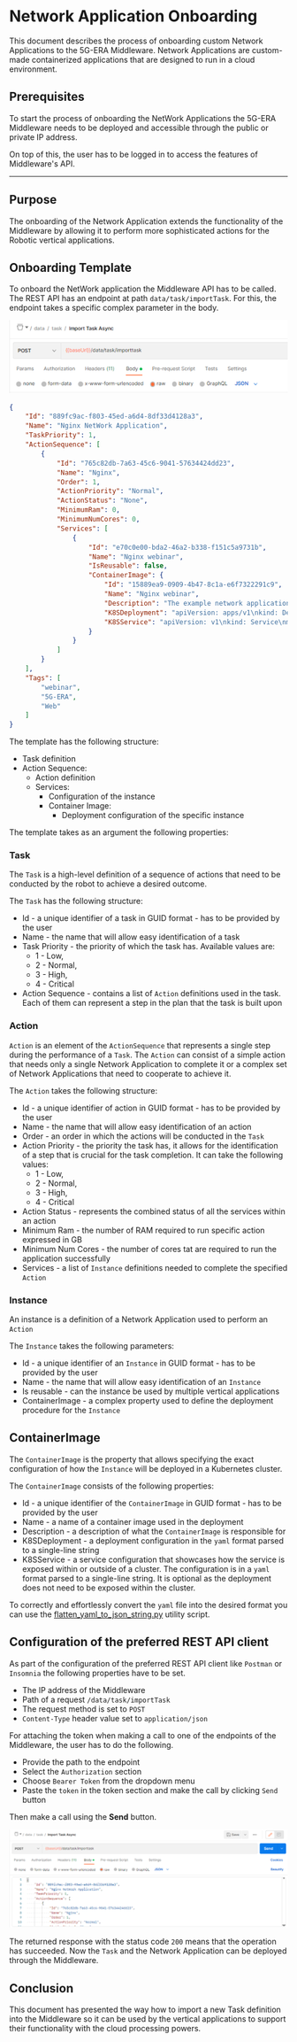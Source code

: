 # Network Application Onboarding


This document describes the process of onboarding custom Network Applications to the 5G-ERA Middleware. Network Applications are custom-made containerized applications that are designed to run in a cloud environment.

## Prerequisites

To start the process of onboarding the NetWork Applications the 5G-ERA Middleware needs to be deployed and accessible through the public or private IP address. 

On top of this, the user has to be logged in to access the features of Middleware's API. 

---

## Purpose

The onboarding of the Network Application extends the functionality of the Middleware by allowing it to perform more sophisticated actions for the Robotic vertical applications. 

## Onboarding Template

To onboard the NetWork application the Middleware API has to be called. The REST API has an endpoint at path `data/task/importTask`. For this, the endpoint takes a specific complex parameter in the body.

![import task endpoint](img/ImportTaskEndpointPostman.png)

```json
{
    "Id": "889fc9ac-f803-45ed-a6d4-8df33d4128a3",
    "Name": "Nginx NetWork Application",
    "TaskPriority": 1,
    "ActionSequence": [
        {
            "Id": "765c82db-7a63-45c6-9041-57634424dd23",
            "Name": "Nginx",
            "Order": 1,
            "ActionPriority": "Normal",
            "ActionStatus": "None",
            "MinimumRam": 0,
            "MinimumNumCores": 0,
            "Services": [
                {
                    "Id": "e70c0e00-bda2-46a2-b338-f151c5a9731b",
                    "Name": "Nginx webinar",
                    "IsReusable": false,
                    "ContainerImage": {
                        "Id": "15889ea9-0909-4b47-8c1a-e6f7322291c9",
                        "Name": "Nginx webinar",
                        "Description": "The example network application onboarding for the webinar",
                        "K8SDeployment": "apiVersion: apps/v1\nkind: Deployment\nmetadata:\n  name: nginx-deployment\nspec:\n  selector:\n    matchLabels:\n      app: nginx\n  replicas: 2\n  template:\n    metadata:\n      labels:\n        app: nginx\n    spec:\n      containers:\n        - name: nginx\n          resources: {}\n          image: nginx\n          ports:\n            - containerPort: 80\n",
                        "K8SService": "apiVersion: v1\nkind: Service\nmetadata:\n  name: nginx-service\nspec:\n  selector:\n    app: nginx\n  ports:\n    - port: 80\n      targetPort: 80\n  type: LoadBalancer\n"
                    }
                }
            ]
        }
    ],
    "Tags": [
        "webinar",
        "5G-ERA",
        "Web"
    ]
}
```

The template has the following structure:

* Task definition
* Action Sequence:
    * Action definition 
    * Services:
        * Configuration of the instance
        * Container Image:
            * Deployment configuration of the specific instance

The template takes as an argument the following properties:

### Task

The `Task` is a high-level definition of a sequence of actions that need to be conducted by the robot to achieve a desired outcome. 

The `Task` has the following structure:

* Id - a unique identifier of a task in GUID format - has to be provided by the user
* Name - the name that will allow easy identification of a task
* Task Priority - the priority of which the task has. Available values are:
    * 1 - Low,
    * 2 - Normal,
    * 3 - High,
    * 4 - Critical
* Action Sequence - contains a list of `Action` definitions used in the task. Each of them can represent a step in the plan that the task is built upon


### Action 

`Action` is an element of the `ActionSequence` that represents a single step during the performance of a `Task`. The `Action` can consist of a simple action that needs only a single Network Application to complete it or a complex set of Network Applications that need to cooperate to achieve it.

The `Action` takes the following structure:

* Id - a unique identifier of action in GUID format - has to be provided by the user
* Name - the name that will allow easy identification of an action
* Order - an order in which the actions will be conducted in the `Task`
* Action Priority - the priority the task has, it allows for the identification of a step that is crucial for the task completion. It can take the following values:
    * 1 - Low,
    * 2 - Normal,
    * 3 - High,
    * 4 - Critical
* Action Status - represents the combined status of all the services within an action
* Minimum Ram - the number of RAM required to run specific action expressed in GB
* Minimum Num Cores - the number of cores tat are required to run the application successfully 
* Services - a list of `Instance` definitions needed to complete the specified `Action`

### Instance

An instance is a definition of a Network Application used to perform an `Action`

The `Instance` takes the following parameters:

* Id - a unique identifier of an `Instance` in GUID format - has to be provided by the user
* Name - the name that will allow easy identification of an `Instance`
* Is reusable - can the instance be used by multiple vertical applications
* ContainerImage - a complex property used to define the deployment procedure for the `Instance`

## ContainerImage

The `ContainerImage` is the property that allows specifying the exact configuration of how the `Instance` will be deployed in a Kubernetes cluster.

The `ContainerImage` consists of the following properties:

* Id - a unique identifier of the `ContainerImage` in GUID format - has to be provided by the user 
* Name - a name of a container image used in the deployment
* Description - a description of what the `ContainerImage` is responsible for
* K8SDeployment - a deployment configuration in the `yaml` format parsed to a single-line string
* K8SService - a service configuration that showcases how the service is exposed within or outside of a cluster. The configuration is in a `yaml` format parsed to a single-line string. It is optional as the deployment does not need to be exposed within the cluster.

To correctly and effortlessly convert the `yaml` file into the desired format you can use the [flatten_yaml_to_json_string.py](../../../util/flatten_yaml_to_json_string.py) utility script.

## Configuration of the preferred REST API client

As part of the configuration of the preferred REST API client like `Postman` or `Insomnia` the following properties have to be set.

* The IP address of the Middleware
* Path of a request `/data/task/importTask`
* The request method is set to `POST`
* `Content-Type` header value set to `application/json`

For attaching the token when making a call to one of the endpoints of the Middleware, the user has to do the following.
* Provide the path to the endpoint
* Select the `Authorization` section
* Choose `Bearer Token` from the dropdown menu
* Paste the `token` in the token section and make the call by clicking `Send` button

Then make a call using the **Send** button.

![import task endpoint](img/ImportTaskSendPostman.png)

The returned response with the status code `200` means that the operation has succeeded. Now the `Task` and the Network Application can be deployed through the Middleware.


## Conclusion

This document has presented the way how to import a new Task definition into the Middleware so it can be used by the vertical applications to support their functionality with the cloud processing powers.
